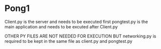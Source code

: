 # Pong1
Client.py is the server and needs to be executed first
pongtest.py is the main application and needs to be excuted after Client.py

OTHER PY FILES ARE NOT NEEDED FOR EXECUTION BUT networking.py is required to be kept in the same file as client.py and pongtest.py
